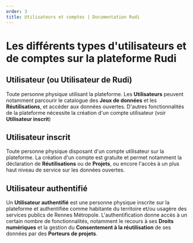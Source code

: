 ```yaml
---
order: 3
title: Utilisateurs et comptes | Documentation Rudi
---
```


# Les différents types d'utilisateurs et de comptes sur la plateforme Rudi

## Utilisateur (ou Utilisateur de Rudi)
Toute personne physique utilisant la plateforme. Les **Utilisateurs** peuvent notamment parcourir le catalogue des **Jeux de données** et les **Réutilisations**, et accéder aux données ouvertes. D'autres fonctionnalités de la plateforme nécessite la création d'un compte utilisateur (voir **Utilisateur inscrit**)

## Utilisateur inscrit
Toute personne physique disposant d'un compte utilisateur sur la plateforme. La création d'un compte est gratuite et permet notamment la déclaration de **Réutilisations** ou de **Projets**, ou encore l'accès à un plus haut niveau de service sur les données ouvertes.

## Utilisateur authentifié
Un **Utilisateur authentifié** est une personne physique inscrite sur la plateforme et authentifiée comme habitante du territoire et/ou usagère des services publics de Rennes Métropole. L'authentification donne accès à un certain nombre de fonctionnalités, notamment le recours à ses **Droits numériques** et la gestion du **Consentement à la réutilisation** de ses données par des **Porteurs de projets**.
